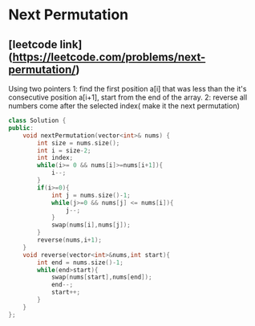 # Next Permutation
## [leetcode link] (https://leetcode.com/problems/next-permutation/)

Using two pointers
    1: find the first position a[i] that was less than the it's consecutive position a[i+1], start from the end of the array.
    2: reverse all numbers come after the selected index( make it the next permutation)

```cpp
class Solution {
public:
    void nextPermutation(vector<int>& nums) {
        int size = nums.size();
        int i = size-2;
        int index;
        while(i>= 0 && nums[i]>=nums[i+1]){
            i--;
        }
        if(i>=0){
            int j = nums.size()-1;
            while(j>=0 && nums[j] <= nums[i]){
                j--;
            }
            swap(nums[i],nums[j]);
        }
        reverse(nums,i+1); 
    }
    void reverse(vector<int>&nums,int start){
        int end = nums.size()-1;
        while(end>start){
            swap(nums[start],nums[end]);
            end--;
            start++;
        }
    }
};
```
